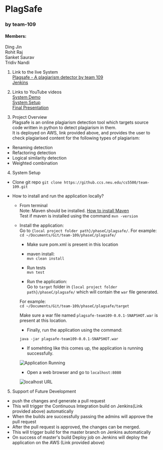 # PlagSafe
### by team-109

#### Members:
Ding Jin</br>
Rohit Raj</br>
Sanket Saurav</br>
Tridiv Nandi</br>


1. Link to the live System<br />
[Plagsafe - A plagiarism detector by team 109](https://plagsafe.herokuapp.com)<br />
[Jenkins](https://plagsafe.herokuapp.com/) <br />

2. Links to YouTube videos<br />
[System Demo](https://youtu.be/Fxu8Ci1um20)<br />
[System Setup](https://youtu.be/xu1INQPGJAc)<br />
[Final Presentation](https://youtu.be/1WfJTs-QnyE)<br />

3. Project Overview<br/>
Plagsafe is an online plagiarism detection tool which targets source code written in python to detect plagiarism in them.<br/>
It is deployed on AWS, link provided above, and provides the user to check plagiarised content for the following types of plagiarism:<br/>
* Renaming detection
* Refactoring detection
* Logical similarity detection
* Weighted combination

4. System Setup<br/>
* Clone git repo
`git clone https://github.ccs.neu.edu/cs5500/team-109.git`

* How to install and run the application locally?

	* From terminal<br/>
	  Note: Maven should be installed. [How to install Maven](https://maven.apache.org/install.html) <br/>
      Test if maven is installed using the command `mvn -version` <br/>

	* Install the application:<br/>
      Go to `{local project folder path}/phaseC/plagsafe/`. 
      For example: <br/>
      `cd ~/Documents/Git/team-109/phaseC/plagsafe/`<br/>

      	* Make sure pom.xml is present in this location<br/>
      	* maven install:<br/>
        `mvn clean install`</br>

      	* Run tests<br/>
      	`mvn test`<br/>

      	* Run the application:<br/>
      	Go to `target` folder in `{local project folder path}/phaseC/plagsafe/` which will contain the `war` file generated.<br/>

      	For example:<br/>
      	`cd ~/Documents/Git/team-109/phaseC/plagsafe/target`<br/>

      	Make sure a war file named `plagsafe-team109-0.0.1-SNAPSHOT.war` is present at this location.<br/>

      	* Finally, run the application using the command: <br/>

      	`java -jar plagsafe-team109-0.0.1-SNAPSHOT.war`<br/>

		* If somehting like this comes up, the application is running successfully. <br/>

		![Application Running](https://github.ccs.neu.edu/cs5500/team-109/blob/candidate/images/ApplicationRunSuccess.png "Application Running")<br/>

		* Open a web browser and go to `localhost:8080`<br/>

		![localhost URL](https://github.ccs.neu.edu/cs5500/team-109/blob/candidate/images/localhostURL.png "Local host url")<br/>

5. Support of Future Development<br/>
* push the changes and generate a pull request
* This will trigger the Continuous Integration build on Jenkins(Link provided above) automatically
* When the builds are successfully passing the admins will approve the pull request
* After the pull request is approved, the changes can be merged. 
* This will trigger build for the master branch on Jenkins automatically
* On success of master's build Deploy job on Jenkins will deploy the application on the AWS (Link provided above)




